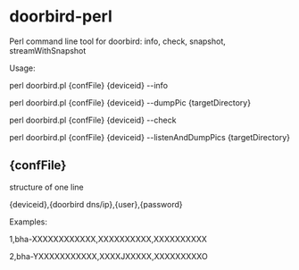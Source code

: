 # doorbird-perl
Perl command line tool for doorbird: info, check, snapshot, streamWithSnapshot

 Usage:

   perl doorbird.pl {confFile} {deviceid} --info
   
   perl doorbird.pl {confFile} {deviceid} --dumpPic {targetDirectory}
   
   perl doorbird.pl {confFile} {deviceid} --check
   
   perl doorbird.pl {confFile} {deviceid} --listenAndDumpPics {targetDirectory}

## {confFile}

structure of one line 

{deviceid},{doorbird dns/ip},{user},{password}

Examples:

1,bha-XXXXXXXXXXXX,XXXXXXXXXX,XXXXXXXXXX

2,bha-YXXXXXXXXXXX,XXXXJXXXXX,XXXXXXXXXO
